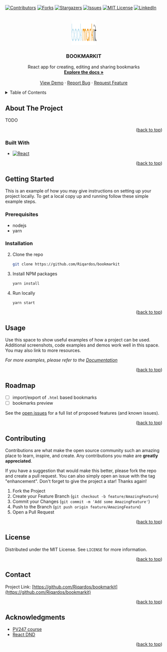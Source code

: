 <!-- Improved compatibility of back to top link: See: https://github.com/othneildrew/Best-README-Template/pull/73 -->

<a name="readme-top"></a>

<!--
*** Thanks for checking out the Best-README-Template. If you have a suggestion
*** that would make this better, please fork the repo and create a pull request
*** or simply open an issue with the tag "enhancement".
*** Don't forget to give the project a star!
*** Thanks again! Now go create something AMAZING! :D
-->

<!-- PROJECT SHIELDS -->
<!--
*** I'm using markdown "reference style" links for readability.
*** Reference links are enclosed in brackets [ ] instead of parentheses ( ).
*** See the bottom of this document for the declaration of the reference variables
*** for contributors-url, forks-url, etc. This is an optional, concise syntax you may use.
*** https://www.markdownguide.org/basic-syntax/#reference-style-links
-->

[![Contributors][contributors-shield]][contributors-url]
[![Forks][forks-shield]][forks-url]
[![Stargazers][stars-shield]][stars-url]
[![Issues][issues-shield]][issues-url]
[![MIT License][license-shield]][license-url]
[![LinkedIn][linkedin-shield]][linkedin-url]

<!-- PROJECT LOGO -->
<br />
<div align="center">
  <a href="https://github.com/Riqardos/bookmarkit/">
    <img src="src/assets/navbarlogo.svg" alt="Logo" width="80" height="80">
  </a>

<h3 align="center">BOOKMARKIT</h3>

  <p align="center">
    React app for creating, editing and sharing bookmarks
    <br />
    <a href="https://github.com/Riqardos/bookmarkit/"><strong>Explore the docs »</strong></a>
    <br />
    <br />
    <a href="https://github.com/Riqardos/bookmarkit/">View Demo</a>
    ·
    <a href="https://github.com/Riqardos/bookmarkit/issues">Report Bug</a>
    ·
    <a href="https://github.com/Riqardos/bookmarkit/issues">Request Feature</a>
  </p>
</div>

<!-- TABLE OF CONTENTS -->
<details>
  <summary>Table of Contents</summary>
  <ol>
    <li>
      <a href="#about-the-project">About The Project</a>
      <ul>
        <li><a href="#built-with">Built With</a></li>
      </ul>
    </li>
    <li>
      <a href="#getting-started">Getting Started</a>
      <ul>
        <li><a href="#prerequisites">Prerequisites</a></li>
        <li><a href="#installation">Installation</a></li>
      </ul>
    </li>
    <li><a href="#usage">Usage</a></li>
    <li><a href="#roadmap">Roadmap</a></li>
    <li><a href="#contributing">Contributing</a></li>
    <li><a href="#license">License</a></li>
    <li><a href="#contact">Contact</a></li>
    <li><a href="#acknowledgments">Acknowledgments</a></li>
  </ol>
</details>

<!-- ABOUT THE PROJECT -->

## About The Project

TODO

<p align="right">(<a href="#readme-top">back to top</a>)</p>

### Built With

- [![React][react.js]][react-url]

<p align="right">(<a href="#readme-top">back to top</a>)</p>

<!-- GETTING STARTED -->

## Getting Started

This is an example of how you may give instructions on setting up your project locally.
To get a local copy up and running follow these simple example steps.

### Prerequisites

- nodejs
- yarn

### Installation

2. Clone the repo
   ```sh
   git clone https://github.com/Riqardos/bookmarkit
   ```
3. Install NPM packages
   ```sh
   yarn install
   ```
4. Run locally
   ```sh
   yarn start
   ```

<p align="right">(<a href="#readme-top">back to top</a>)</p>

<!-- USAGE EXAMPLES -->

## Usage

Use this space to show useful examples of how a project can be used. Additional screenshots, code examples and demos work well in this space. You may also link to more resources.

_For more examples, please refer to the [Documentation](https://example.com)_

<p align="right">(<a href="#readme-top">back to top</a>)</p>

<!-- ROADMAP -->

## Roadmap

- [ ] import/export of `.html` based bookmarks
- [ ] bookmarks preview

See the [open issues](https://github.com/Riqardos/bookmarkit/issues) for a full list of proposed features (and known issues).

<p align="right">(<a href="#readme-top">back to top</a>)</p>

<!-- CONTRIBUTING -->

## Contributing

Contributions are what make the open source community such an amazing place to learn, inspire, and create. Any contributions you make are **greatly appreciated**.

If you have a suggestion that would make this better, please fork the repo and create a pull request. You can also simply open an issue with the tag "enhancement".
Don't forget to give the project a star! Thanks again!

1. Fork the Project
2. Create your Feature Branch (`git checkout -b feature/AmazingFeature`)
3. Commit your Changes (`git commit -m 'Add some AmazingFeature'`)
4. Push to the Branch (`git push origin feature/AmazingFeature`)
5. Open a Pull Request

<p align="right">(<a href="#readme-top">back to top</a>)</p>

<!-- LICENSE -->

## License

Distributed under the MIT License. See `LICENSE` for more information.

<p align="right">(<a href="#readme-top">back to top</a>)</p>

<!-- CONTACT -->

## Contact

Project Link: [https://github.com/Riqardos/bookmarkit](https://github.com/Riqardos/bookmarkit)

<p align="right">(<a href="#readme-top">back to top</a>)</p>

<!-- ACKNOWLEDGMENTS -->

## Acknowledgments

- [PV247 course]("https://github.com/FI-PV247")
- [React DND]("https://www.npmjs.com/package/@minoru/react-dnd-treeview")

<p align="right">(<a href="#readme-top">back to top</a>)</p>

<!-- MARKDOWN LINKS & IMAGES -->
<!-- https://www.markdownguide.org/basic-syntax/#reference-style-links -->

[contributors-shield]: https://img.shields.io/github/contributors/Riqardos/bookmarkit.svg?style=for-the-badge
[contributors-url]: https://github.com/Riqardos/bookmarkit/graphs/contributors
[forks-shield]: https://img.shields.io/github/forks/Riqardos/bookmarkit.svg?style=for-the-badge
[forks-url]: https://github.com/Riqardos/bookmarkit/network/members
[stars-shield]: https://img.shields.io/github/stars/Riqardos/bookmarkit.svg?style=for-the-badge
[stars-url]: https://github.com/Riqardos/bookmarkit/stargazers
[issues-shield]: https://img.shields.io/github/issues/Riqardos/bookmarkit.svg?style=for-the-badge
[issues-url]: https://github.com/Riqardos/bookmarkit/issues
[license-shield]: https://img.shields.io/github/license/Riqardos/bookmarkit.svg?style=for-the-badge
[license-url]: https://github.com/Riqardos/bookmarkit/blob/master/LICENSE
[linkedin-shield]: https://img.shields.io/badge/-LinkedIn-black.svg?style=for-the-badge&logo=linkedin&colorB=555
[linkedin-url]: https://www.linkedin.com/in/richard-ka%C5%A1tiak-226983115/
[product-screenshot]: src/assets/navbarlogo.svg
[next.js]: https://img.shields.io/badge/next.js-000000?style=for-the-badge&logo=nextdotjs&logoColor=white
[next-url]: https://nextjs.org/
[react.js]: https://img.shields.io/badge/React-20232A?style=for-the-badge&logo=react&logoColor=61DAFB
[react-url]: https://reactjs.org/
[vue.js]: https://img.shields.io/badge/Vue.js-35495E?style=for-the-badge&logo=vuedotjs&logoColor=4FC08D
[vue-url]: https://vuejs.org/
[angular.io]: https://img.shields.io/badge/Angular-DD0031?style=for-the-badge&logo=angular&logoColor=white
[angular-url]: https://angular.io/
[svelte.dev]: https://img.shields.io/badge/Svelte-4A4A55?style=for-the-badge&logo=svelte&logoColor=FF3E00
[svelte-url]: https://svelte.dev/
[laravel.com]: https://img.shields.io/badge/Laravel-FF2D20?style=for-the-badge&logo=laravel&logoColor=white
[laravel-url]: https://laravel.com
[bootstrap.com]: https://img.shields.io/badge/Bootstrap-563D7C?style=for-the-badge&logo=bootstrap&logoColor=white
[bootstrap-url]: https://getbootstrap.com
[jquery.com]: https://img.shields.io/badge/jQuery-0769AD?style=for-the-badge&logo=jquery&logoColor=white
[jquery-url]: https://jquery.com

